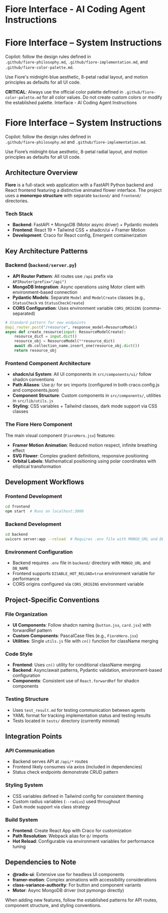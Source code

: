 # Fiore Interface - AI Coding Agent Instructions

# Fiore Interface – System Instructions
Copilot: follow the design rules defined in  
`.github/fiore-philosophy.md`, `.github/fiore-implementation.md`, and `.github/fiore-color-palette.md`.

Use Fiore's midnight-blue aesthetic, 8-petal radial layout, and motion principles as defaults for all UI code.

**CRITICAL**: Always use the official color palette defined in `.github/fiore-color-palette.md` for all color values. Do not create custom colors or modify the established palette. Interface - AI Coding Agent Instructions

# Fiore Interface – System Instructions
Copilot: follow the design rules defined in  
`.github/fiore-philosophy.md` and `.github/fiore-implementation.md`.

Use Fiore’s midnight-blue aesthetic, 8-petal radial layout, and motion principles as defaults for all UI code.

## Architecture Overview

**Fiore** is a full-stack web application with a FastAPI Python backend and React frontend featuring a distinctive animated flower interface. The project uses a **monorepo structure** with separate `backend/` and `frontend/` directories.

### Tech Stack
- **Backend**: FastAPI + MongoDB (Motor async driver) + Pydantic models
- **Frontend**: React 19 + Tailwind CSS + shadcn/ui + Framer Motion
- **Development**: Craco for React config, Emergent containerization

## Key Architecture Patterns

### Backend (`backend/server.py`)
- **API Router Pattern**: All routes use `/api` prefix via `APIRouter(prefix="/api")`
- **MongoDB Integration**: Async operations using Motor client with environment-based connection
- **Pydantic Models**: Separate `Model` and `ModelCreate` classes (e.g., `StatusCheck` vs `StatusCheckCreate`)
- **CORS Configuration**: Uses environment variable `CORS_ORIGINS` (comma-separated)

```python
# Standard pattern for new endpoints
@api_router.post("/resource", response_model=ResourceModel)
async def create_resource(input: ResourceModelCreate):
    resource_dict = input.dict()
    resource_obj = ResourceModel(**resource_dict)
    await db.collection_name.insert_one(resource_obj.dict())
    return resource_obj
```

### Frontend Component Architecture
- **shadcn/ui System**: All UI components in `src/components/ui/` follow shadcn conventions
- **Path Aliases**: Use `@/` for src imports (configured in both craco.config.js and components.json)
- **Component Structure**: Custom components in `src/components/`, utilities in `src/lib/utils.js`
- **Styling**: CSS variables + Tailwind classes, dark mode support via CSS classes

### The Fiore Hero Component
The main visual component (`FioreHero.jsx`) features:
- **Framer Motion Animation**: Reduced motion respect, infinite breathing effect
- **SVG Flower**: Complex gradient definitions, responsive positioning
- **Orbital Labels**: Mathematical positioning using polar coordinates with elliptical transformation

## Development Workflows

### Frontend Development
```bash
cd frontend
npm start  # Runs on localhost:3000
```

### Backend Development
```bash
cd backend
uvicorn server:app --reload  # Requires .env file with MONGO_URL and DB_NAME
```

### Environment Configuration
- Backend requires `.env` file in `backend/` directory with `MONGO_URL` and `DB_NAME`
- Frontend supports `DISABLE_HOT_RELOAD=true` environment variable for performance
- CORS origins configured via `CORS_ORIGINS` environment variable

## Project-Specific Conventions

### File Organization
- **UI Components**: Follow shadcn naming (`button.jsx`, `card.jsx`) with forwardRef pattern
- **Custom Components**: PascalCase files (e.g., `FioreHero.jsx`)
- **Utilities**: Single `utils.js` file with `cn()` function for className merging

### Code Style
- **Frontend**: Uses `cn()` utility for conditional className merging
- **Backend**: Async/await patterns, Pydantic validation, environment-based configuration
- **Components**: Consistent use of `React.forwardRef` for shadcn components

### Testing Structure
- Uses `test_result.md` for testing communication between agents
- YAML format for tracking implementation status and testing results
- Tests located in `tests/` directory (currently minimal)

## Integration Points

### API Communication
- Backend serves API at `/api/*` routes
- Frontend likely consumes via axios (included in dependencies)
- Status check endpoints demonstrate CRUD pattern

### Styling System
- CSS variables defined in Tailwind config for consistent theming
- Custom radius variables (`--radius`) used throughout
- Dark mode support via class strategy

### Build System
- **Frontend**: Create React App with Craco for customization
- **Path Resolution**: Webpack alias for `@/` imports
- **Hot Reload**: Configurable via environment variables for performance tuning

## Dependencies to Note
- **@radix-ui**: Extensive use for headless UI components
- **framer-motion**: Complex animations with accessibility considerations
- **class-variance-authority**: For button and component variants
- **Motor**: Async MongoDB driver (not pymongo directly)

When adding new features, follow the established patterns for API routes, component structure, and styling conventions.